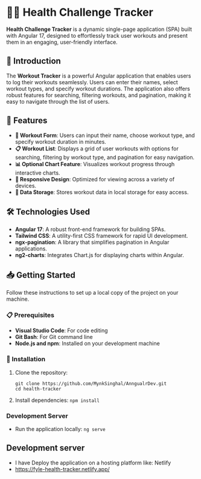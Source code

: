 # 🏋️‍♂️ Health Challenge Tracker

**Health Challenge Tracker** is a dynamic single-page application (SPA) built with Angular 17, designed to effortlessly track user workouts and present them in an engaging, user-friendly interface.

## 🌟 Introduction

The **Workout Tracker** is a powerful Angular application that enables users to log their workouts seamlessly. Users can enter their names, select workout types, and specify workout durations. The application also offers robust features for searching, filtering workouts, and pagination, making it easy to navigate through the list of users.

## 🚀 Features

- **📝 Workout Form**: Users can input their name, choose workout type, and specify workout duration in minutes.
- **📋 Workout List**: Displays a grid of user workouts with options for searching, filtering by workout type, and pagination for easy navigation.
- **📊 Optional Chart Feature**: Visualizes workout progress through interactive charts.
- **📱 Responsive Design**: Optimized for viewing across a variety of devices.
- **💾 Data Storage**: Stores workout data in local storage for easy access.

## 🛠️ Technologies Used

- **Angular 17**: A robust front-end framework for building SPAs.
- **Tailwind CSS**: A utility-first CSS framework for rapid UI development.
- **ngx-pagination**: A library that simplifies pagination in Angular applications.
- **ng2-charts**: Integrates Chart.js for displaying charts within Angular.

## 📥 Getting Started

Follow these instructions to set up a local copy of the project on your machine.

### 📋 Prerequisites

- **Visual Studio Code**: For code editing
- **Git Bash**: For Git command line
- **Node.js and npm**: Installed on your development machine

### 🔧 Installation

1. Clone the repository:

   ```
   git clone https://github.com/MynkSinghal/AnngualrDev.git
   cd health-tracker
   ```

2. Install dependencies:
   `npm install`

### Development Server

- Run the application locally:
  `ng serve`

## Development server

- I have Deploy the application on a hosting platform like: Netlify
- https://fyle-health-tracker.netlify.app/